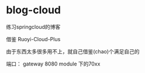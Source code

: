 # blog-cloud

练习springcloud的博客

借鉴 Ruoyi-Cloud-Plus

由于东西太多很多用不上，就自己借鉴(chao)个满足自己的

端口：
gateway 8080
module 下的70xx